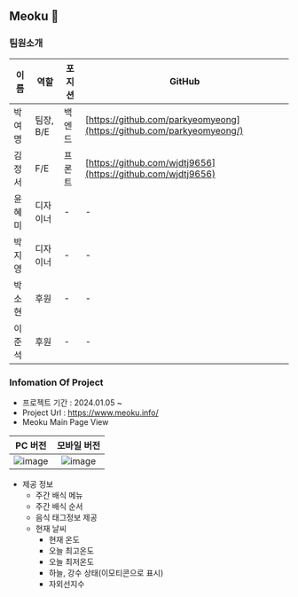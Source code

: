 ## Meoku 👋

### 팀원소개
| 이름   | 역할 | 포지션 | GitHub  |
|--------|------|--------|---------|
| 박여명 | 팀장, B/E | 백엔드 | [https://github.com/parkyeomyeong](https://github.com/parkyeomyeong/) |
| 김정서 | F/E  | 프론트 | [https://github.com/wjdtj9656](https://github.com/wjdtj9656)           |
| 윤혜미 | 디자이너 | -  | -       |
| 박지영 | 디자이너 | -  | -       |
| 박소현 | 후원 | -  | -       |
| 이준석 | 후원 | -  | -       |


### Infomation Of Project

- 프로젝트 기간 : 2024.01.05 ~
- Project Url : https://www.meoku.info/
- Meoku Main Page View
  
| PC 버전                                                                                                         | 모바일 버전                                                                                                    |
|:---------------------------------------------------------------------------------------------------------------:|:--------------------------------------------------------------------------------------------------------------:|
| ![image](https://github.com/parkyeomyeong/MyDevOpsToolkit/assets/68410186/f6f9e794-617c-47f7-9666-4bc3e17c9cb7) | ![image](https://github.com/parkyeomyeong/MyDevOpsToolkit/assets/68410186/53344822-ae1f-4219-8e10-8f3e05a99e75) |

- 제공 정보
  - 주간 배식 메뉴
  - 주간 배식 순서
  - 음식 태그정보 제공
  - 현재 날씨
      - 현재 온도
      - 오늘 최고온도
      - 오늘 최저온도
      - 하늘, 강수 상태(이모티콘으로 표시)
      - 자외선지수
<!--

**Here are some ideas to get you started:**

🙋‍♀️ A short introduction - what is your organization all about?
🌈 Contribution guidelines - how can the community get involved?
👩‍💻 Useful resources - where can the community find your docs? Is there anything else the community should know?
🍿 Fun facts - what does your team eat for breakfast?
🧙 Remember, you can do mighty things with the power of [Markdown](https://docs.github.com/github/writing-on-github/getting-started-with-writing-and-formatting-on-github/basic-writing-and-formatting-syntax)
-->
